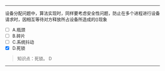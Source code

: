 ---
设备分配问题中，算法实现时，同样要考虑安全性问题，防止在多个进程进行设备请求时，因相互等待对方释放所占设备所造成的()现象
- [ ] A.瓶颈 
- [ ] B.碎片 
- [ ] C.系统抖动 
- [x] D.死锁

> 知识点：死锁。
> D

---